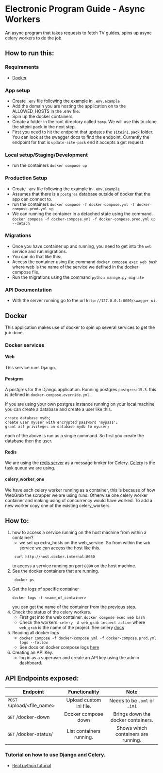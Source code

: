 # Electronic Program Guide - Async Workers
An async program that takes requests to fetch TV guides, spins up async celery workers to do the job.


## How to run this:
### Requirements
- [Docker](https://www.docker.com/)

### App setup
- Create `.env` file following the example in `.env.example`
- Add the domain you are hosting the application on to the ALLOWED_HOSTS in the .env file.
- Spin up the docker containers.
- Create a folder in the root directory called `temp`. We will use this to clone the siteini.pack in the next step.
- First you need to hit the endpoint that updates the `siteini.pack` folder. You can look at the swagger docs to find the endpoint. Currently the endpoint for that is `update-site-pack` end it accepts a get request.

### Local setup/Staging/Development
- run the containers `docker compose up`

### Production Setup
- Create `.env` file following the example in `.env.example`
- Assumes that there is a `postgres` database outside of docker that the app can connect to.
-  run the containers `docker compose -f docker-compose.yml -f docker-compose.prod.yml up`
- We can running the container in a detached state using the command.
`docker compose -f docker-compose.yml -f docker-compose.prod.yml up --detach`


### Migrations
- Once you have container up and running, you need to get into the `web` service and run migrations.
- You can do that like this:
- Access the container using the command `docker compose exec web bash` where web is the name of the service we defined in the docker compose file.
- Run the migrations using the command `python manage.py migrate`

### API Documentation
- With the server running go to the url `http://127.0.0.1:8000/swagger-ui`.

## Docker
This application makes use of docker to spin up several services to get the job done.
### Docker services
#### Web
This service runs Django. 

#### Postgres
A postgres for the Django application. Running postgres `postgres:15.3`.
this is defined in `docker-compose.override.yml`.

If you are using your own postgres instance running on your local machine you can create a database and create a user like this.
```
create database mydb;
create user myuser with encrypted password 'mypass';
grant all privileges on database mydb to myuser;
```
each of the above is run as a single command. So first you create the database then the user.

#### Redis
We are using the [redis server](https://redis.io/docs/about/) as a message broker for Celery. [Celery](https://docs.celeryq.dev/en/stable/getting-started/introduction.html) is the task queue we are using.

#### celery_worker_one
We have each celery worker running as a container, this is because of how WebGrab the scrapper we are using runs. Otherwise one celery worker container and making using of concurrency would have worked. To add a new worker copy one of the existing celery_workers. 

## How to:
1. how to access a service running on the host machine from within a container?
    -  we set up extra_hosts on the web_service. So from within the `web` service we can access the host like this.
    ```
     curl http://host.docker.internal:8080
    ```
    to access a service running on port `8080` on the host machine.
2. See the docker containers that are running.
    ```
     docker ps
    ```
3. Get the logs of specific container
   ```
   docker logs -f <name_of_container>
   ```
   you can get the name of the container from the previous step. 
4. Check the status of the celery workers.
    - First get into the web container. `docker compose exec web bash`
    - Check the workers. `celery -A web_grab inspect active` where `web_grab` is the name of the project. See celery [docs](https://docs.celeryq.dev/en/stable/userguide/monitoring.html)
5. Reading all docker logs
    -  `docker compose -f docker-compose.yml -f docker-compose.prod.yml logs --follow`
    - See docs on docker compose logs [here](https://docs.docker.com/engine/reference/commandline/compose_logs/)
6. Creating an API Key.
    - log in as a superuser and create an API key using the admin dashboard.

## API Endpoints exposed:
|Endpoint |Functionality |Note |
|---------|:------------:|:---:|
|`POST` /upload/<file_name> |Upload custom ini file.| Needs to be `.xml` or `.ini` |
|`GET` /docker-down |Docker compose down | Brings down the docker containers. |
| `GET` /docker-status/ | List containers running. | Shows which containers are running.|


### Tutorial on how to use Django and Celery.
- [Real python tutorial](https://realpython.com/asynchronous-tasks-with-django-and-celery/#handle-workloads-asynchronously-with-celery)
